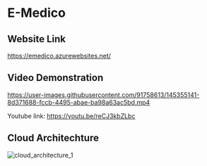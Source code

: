 # E-Medico
## Website Link
https://emedico.azurewebsites.net/

## Video Demonstration


https://user-images.githubusercontent.com/91758613/145355141-8d371688-fccb-4495-abae-ba98a63ac5bd.mp4


Youtube link: https://youtu.be/reCJ3kbZLbc
## Cloud Architechture 
![cloud_architecture_1](https://user-images.githubusercontent.com/91758613/145356239-a9410629-eb55-4d5c-beef-9a91fef6810a.jpg)



